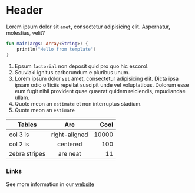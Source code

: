 # Header

Lorem ipsum dolor sit `amet`, consectetur adipisicing elit. Aspernatur, molestias, velit?

<div class="language-kotlin" theme="idea" markdown="1" theme="idea">

```kotlin
fun main(args: Array<String>) {
    println("Hello from template")
}
```

</div>

1. Epsum `factorial` non deposit quid pro quo hic escorol.
2. Souvlaki ignitus carborundum e pluribus unum.
3. Lorem ipsum dolor `sit` amet, consectetur adipisicing elit. Dicta ipsa ipsam odio officiis repellat suscipit unde vel voluptatibus. Dolorum esse eum fugit nihil provident quae quaerat quidem reiciendis, repudiandae ullam.
4. Quote meon an `estimate` et non interruptus stadium.
5. Quote meon an `estimate`


| Tables        | Are           | Cool  |
| ------------- |:-------------:| -----:|
| col 3 is      | right-aligned | 10000 |
| col 2 is      | centered      |   100 |
| zebra stripes | are neat      |    11 |


### Links

See more information in our [website](https://kotlinlang.org/)